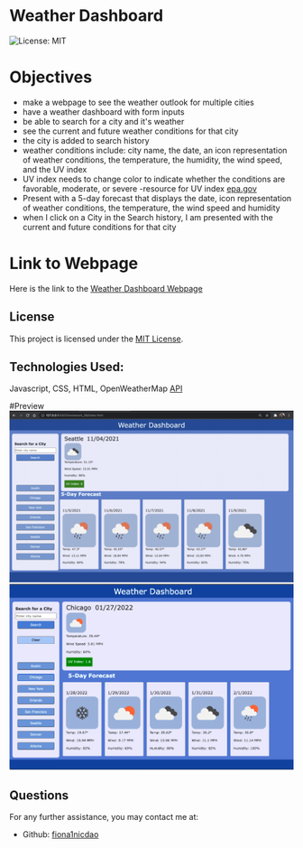 # Weather Dashboard
![License: MIT](<https://img.shields.io/badge/License-MIT-yellow.svg>)

# Objectives 
- make a webpage to see the weather outlook for multiple cities 
- have a weather dashboard with form inputs 
- be able to search for a city and it's weather 
- see the current and future weather conditions for that city 
- the city is added to search history 
- weather conditions include: city name, the date, an icon representation of weather conditions, the temperature, the humidity, the wind speed, and the UV index 
- UV index needs to change color to indicate whether the conditions are favorable, moderate, or severe 
-resource for UV index [epa.gov](https://www.epa.gov/sunsafety/uv-index-scale-0)
- Present with a 5-day forecast that displays the date, icon representation of weather conditions, the temperature, the wind speed and humidity 
- when I click on a City in the Search history, I am presented with the current and future conditions for that city 

# Link to Webpage 
Here is the link to the [Weather Dashboard Webpage](https://fiona1nicdao.github.io/weather/)

 ## License 
  This project is licensed under the [MIT License](https://opensource.org/licenses/MIT).
## Technologies Used:
Javascript, CSS, HTML, OpenWeatherMap [API](https://openweathermap.org/api) 

#Preview
![WeatherDashboard](./images/weather.png)
![Chicago](./images/chicago.png)


 ## Questions
  For any further assistance, you may contact me at:
  * Github: [fiona1nicdao](<https://github.com/fiona1nicdao>)
